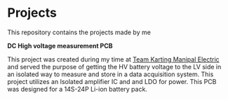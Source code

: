 # Projects
This repository contains the projects made by me


**DC High voltage measurement PCB**

This project was created during my time at [Team Karting Manipal Electric](https://www.instagram.com/teamkartingmanipal/) and served the purpose of getting the HV battery voltage to the LV side in an isolated way to measure and store in a data acquisition system. This project utilizes an Isolated amplifier IC and and LDO for power. This PCB was designed for a 14S-24P Li-ion battery pack.
